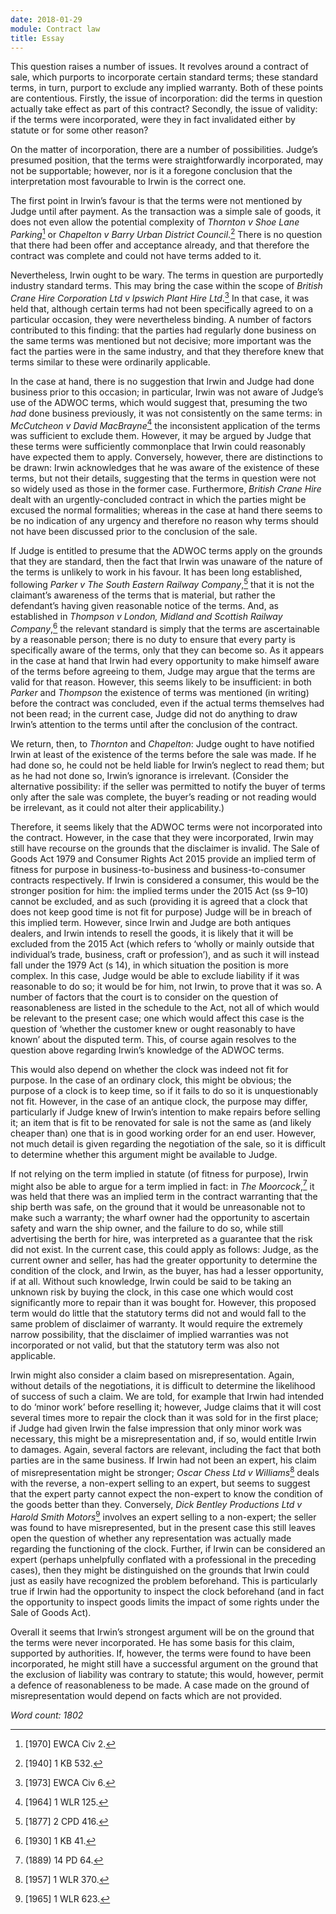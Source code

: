 ```yaml
---
date: 2018-01-29
module: Contract law
title: Essay
---
```


This question raises a number of issues. It revolves around a contract of sale, which purports to incorporate certain standard terms; these standard terms, in turn, purport to exclude any implied warranty. Both of these points are contentious. Firstly, the issue of incorporation: did the terms in question actually take effect as part of this contract? Secondly, the issue of validity: if the terms were incorporated, were they in fact invalidated either by statute or for some other reason?

On the matter of incorporation, there are a number of possibilities. Judge’s presumed position, that the terms were straightforwardly incorporated, may not be supportable; however, nor is it a foregone conclusion that the interpretation most favourable to Irwin is the correct one.

The first point in Irwin’s favour is that the terms were not mentioned by Judge until after payment. As the transaction was a simple sale of goods, it does not even allow the potential complexity of _Thornton v Shoe Lane Parking_[^1] or _Chapelton v Barry Urban District Council_.[^2] There is no question that there had been offer and acceptance already, and that therefore the contract was complete and could not have terms added to it.

Nevertheless, Irwin ought to be wary. The terms in question are purportedly industry standard terms. This may bring the case within the scope of _British Crane Hire Corporation Ltd v Ipswich Plant Hire Ltd_.[^3] In that case, it was held that, although certain terms had not been specifically agreed to on a particular occasion, they were nevertheless binding. A number of factors contributed to this finding: that the parties had regularly done business on the same terms was mentioned but not decisive; more important was the fact the parties were in the same industry, and that they therefore knew that terms similar to these were ordinarily applicable.

In the case at hand, there is no suggestion that Irwin and Judge had done business prior to this occasion; in particular, Irwin was not aware of Judge’s use of the ADWOC terms, which would suggest that, presuming the two _had_ done business previously, it was not consistently on the same terms: in _McCutcheon v David MacBrayne_[^4] the inconsistent application of the terms was sufficient to exclude them. However, it may be argued by Judge that these terms were sufficiently commonplace that Irwin could reasonably have expected them to apply. Conversely, however, there are distinctions to be drawn: Irwin acknowledges that he was aware of the existence of these terms, but not their details, suggesting that the terms in question were not so widely used as those in the former case. Furthermore, _British Crane Hire_ dealt with an urgently-concluded contract in which the parties might be excused the normal formalities; whereas in the case at hand there seems to be no indication of any urgency and therefore no reason why terms should not have been discussed prior to the conclusion of the sale.

If Judge is entitled to presume that the ADWOC terms apply on the grounds that they are standard, then the fact that Irwin was unaware of the nature of the terms is unlikely to work in his favour. It has been long established, following _Parker v The South Eastern Railway Company_,[^5] that it is not the claimant’s awareness of the terms that is material, but rather the defendant’s having given reasonable notice of the terms. And, as established in _Thompson v London, Midland and Scottish Railway Company_,[^6] the relevant standard is simply that the terms are ascertainable by a reasonable person; there is no duty to ensure that every party is specifically aware of the terms, only that they can become so. As it appears in the case at hand that Irwin had every opportunity to make himself aware of the terms before agreeing to them, Judge may argue that the terms are valid for that reason. However, this seems likely to be insufficient: in both _Parker_ and _Thompson_ the existence of terms was mentioned (in writing) before the contract was concluded, even if the actual terms themselves had not been read; in the current case, Judge did not do anything to draw Irwin’s attention to the terms until after the conclusion of the contract.

We return, then, to _Thornton_ and _Chapelton_: Judge ought to have notified Irwin at least of the existence of the terms before the sale was made. If he had done so, he could not be held liable for Irwin’s neglect to read them; but as he had not done so, Irwin’s ignorance is irrelevant. (Consider the alternative possibility: if the seller was permitted to notify the buyer of terms only after the sale was complete, the buyer’s reading or not reading would be irrelevant, as it could not alter their applicability.)

Therefore, it seems likely that the ADWOC terms were not incorporated into the contract. However, in the case that they were incorporated, Irwin may still have recourse on the grounds that the disclaimer is invalid. The Sale of Goods Act 1979 and Consumer Rights Act 2015 provide an implied term of fitness for purpose in business-to-business and business-to-consumer contracts respectively. If Irwin is considered a consumer, this would be the stronger position for him: the implied terms under the 2015 Act (ss 9–10) cannot be excluded, and as such (providing it is agreed that a clock that does not keep good time is not fit for purpose) Judge will be in breach of this implied term. However, since Irwin and Judge are both antiques dealers, and Irwin intends to resell the goods, it is likely that it will be excluded from the 2015 Act (which refers to ‘wholly or mainly outside that individual’s trade, business, craft or profession’), and as such it will instead fall under the 1979 Act (s 14), in which situation the position is more complex. In this case, Judge would be able to exclude liability if it was reasonable to do so; it would be for him, not Irwin, to prove that it was so. A number of factors that the court is to consider on the question of reasonableness are listed in the schedule to the Act, not all of which would be relevant to the present case; one which would affect this case is the question of ‘whether the customer knew or ought reasonably to have known’ about the disputed term. This, of course again resolves to the question above regarding Irwin’s knowledge of the ADWOC terms.

This would also depend on whether the clock was indeed not fit for purpose. In the case of an ordinary clock, this might be obvious; the purpose of a clock is to keep time, so if it fails to do so it is unquestionably not fit. However, in the case of an antique clock, the purpose may differ, particularly if Judge knew of Irwin’s intention to make repairs before selling it; an item that is fit to be renovated for sale is not the same as (and likely cheaper than) one that is in good working order for an end user. However, not much detail is given regarding the negotiation of the sale, so it is difficult to determine whether this argument might be available to Judge.

If not relying on the term implied in statute (of fitness for purpose), Irwin might also be able to argue for a term implied in fact: in _The Moorcock_,[^7] it was held that there was an implied term in the contract warranting that the ship berth was safe, on the ground that it would be unreasonable not to make such a warranty; the wharf owner had the opportunity to ascertain safety and warn the ship owner, and the failure to do so, while still advertising the berth for hire, was interpreted as a guarantee that the risk did not exist. In the current case, this could apply as follows: Judge, as the current owner and seller, has had the greater opportunity to determine the condition of the clock, and Irwin, as the buyer, has had a lesser opportunity, if at all. Without such knowledge, Irwin could be said to be taking an unknown risk by buying the clock, in this case one which would cost significantly more to repair than it was bought for. However, this proposed term would do little that the statutory terms did not and would fall to the same problem of disclaimer of warranty. It would require the extremely narrow possibility, that the disclaimer of implied warranties was not incorporated or not valid, but that the statutory term was also not applicable.

Irwin might also consider a claim based on misrepresentation. Again, without details of the negotiations, it is difficult to determine the likelihood of success of such a claim. We are told, for example that Irwin had intended to do ‘minor work’ before reselling it; however, Judge claims that it will cost several times more to repair the clock than it was sold for in the first place; if Judge had given Irwin the false impression that only minor work was necessary, this might be a misrepresentation and, if so, would entitle Irwin to damages. Again, several factors are relevant, including the fact that both parties are in the same business. If Irwin had not been an expert, his claim of misrepresentation might be stronger; _Oscar Chess Ltd v Williams_[^8] deals with the reverse, a non-expert selling to an expert, but seems to suggest that the expert party cannot expect the non-expert to know the condition of the goods better than they. Conversely, _Dick Bentley Productions Ltd v Harold Smith Motors_[^9] involves an expert selling to a non-expert; the seller was found to have misrepresented, but in the present case this still leaves open the question of whether any representation was actually made regarding the functioning of the clock. Further, if Irwin can be considered an expert (perhaps unhelpfully conflated with a professional in the preceding cases), then they might be distinguished on the grounds that Irwin could just as easily have recognized the problem beforehand. This is particularly true if Irwin had the opportunity to inspect the clock beforehand (and in fact the opportunity to inspect goods limits the impact of some rights under the Sale of Goods Act).

Overall it seems that Irwin’s strongest argument will be on the ground that the terms were never incorporated. He has some basis for this claim, supported by authorities. If, however, the terms were found to have been incorporated, he might still have a successful argument on the ground that the exclusion of liability was contrary to statute; this would, however, permit a defence of reasonableness to be made. A case made on the ground of misrepresentation would depend on facts which are not provided.

_Word count: 1802_

[^1]: \[1970] EWCA Civ 2.

[^2]: \[1940] 1 KB 532.

[^3]: \[1973] EWCA Civ 6.

[^4]: \[1964] 1 WLR 125.

[^5]: \[1877] 2 CPD 416.

[^6]: \[1930] 1 KB 41.

[^7]: (1889) 14 PD 64.

[^8]: \[1957] 1 WLR 370.

[^9]: \[1965] 1 WLR 623.
